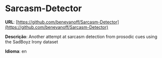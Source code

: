 # Sarcasm-Detector
**URL**: [https://github.com/benevanoff/Sarcasm-Detector](https://github.com/benevanoff/Sarcasm-Detector)

**Descrição**: Another attempt at sarcasm detection from prosodic cues using the SadBoyz Irony dataset

**Idioma**: en
